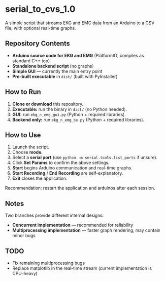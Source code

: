 # serial_to_cvs_1.0

A simple script that streams EKG and EMG data from an Arduino to a CSV file, with optional real-time graphs.

## Repository Contents

- **Arduino source code for EKG and EMG** (PlatformIO; compiles as standard C++ too)
- **Standalone backend script** (no graphs)
- **Simple GUI** — currently the main entry point
- **Pre-built executable** in `dist/` (built with PyInstaller)

## How to Run

1. **Clone or download** this repository.
2. **Executable:** run the binary in `dist/` (no Python needed).
3. **GUI:** run `ekg_n_emg_gui.py` (Python + required libraries).
4. **Backend only:** run `ekg_n_emg_be.py` (Python + required libraries).

## How to Use

1. Launch the script.
2. Choose **mode**.
3. Select a **serial port** (use `python -m serial.tools.list_ports` if unsure).
4. Click **Set Params** to confirm the above settings.
5. **Start** begins Arduino communication and real-time graphs.
6. **Start Recording** / **End Recording** are self-explanatory.
7. **Exit** closes the application.

Recommendation: restart the application and arduinos after each session. 

## Notes

Two branches provide different internal designs:

- **Concurrent implementation** — recommended for reliability
- **Multiprocessing implementation** — faster graph rendering, may contain minor bugs

## TODO

- Fix remaining multiprocessing bugs
- Replace matplotlib in the real-time stream (current implementation is CPU-heavy)
